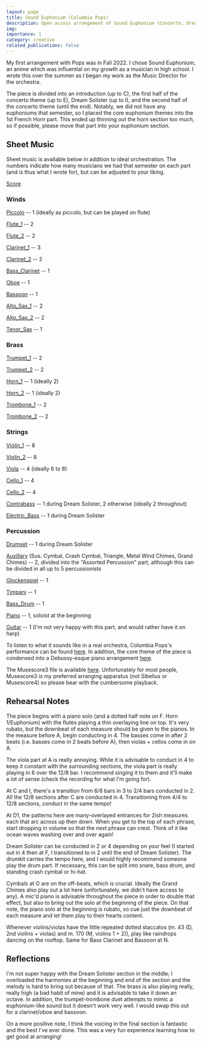 ```yaml
---
layout: page
title: Sound Euphonium (Columbia Pops)
description: Open access arrangement of Sound Euphonium (Concerto, Dream Solister).
img: 
importance: 1
category: creative
related_publications: false
---
```


My first arrangement with Pops was in Fall 2022. I chose Sound Euphonium, an anime which was influential on my growth as a musician in high school. I wrote this over the summer as I began my work as the Music Director for the orchestra.

The piece is divided into an introduction (up to C), the first half of the concerto theme (up to E), Dream Solister (up to I), and the second half of the concerto theme (until the end). Notably, we did not have any euphoniums that semester, so I placed the core euphonium themes into the 1st French Horn part. This ended up thinning out the horn section too much, so if possible, please move that part into your euphonium section.

## Sheet Music
Sheet music is available below in addition to ideal orchestration. The numbers indicate how many musicians we had that semester on each part (and is thus what I wrote for), but can be adjusted to your liking.

[Score](https://xiongshujun.github.io/assets/pdf/music/Sound_Euphonium_v6.pdf)

### Winds
[Piccolo](https://xiongshujun.github.io/assets/pdf/music/Sound_Euphonium_v6-Piccolo.pdf) -- 1 (ideally as piccolo, but can be played on flute)

[Flute_1](https://xiongshujun.github.io/assets/pdf/music/Sound_Euphonium_v6-Flute_1.pdf) -- 2

[Flute_2](https://xiongshujun.github.io/assets/pdf/music/Sound_Euphonium_v6-Flute_2.pdf) -- 2

[Clarinet_1](https://xiongshujun.github.io/assets/pdf/music/Sound_Euphonium_v6-Bb_Clarinet_1.pdf) -- 3

[Clarinet_2](https://xiongshujun.github.io/assets/pdf/music/Sound_Euphonium_v6-Bb_Clarinet_2.pdf) -- 2

[Bass_Clarinet](https://xiongshujun.github.io/assets/pdf/music/Sound_Euphonium_v6-Bass_Clarinet.pdf) -- 1

[Oboe](https://xiongshujun.github.io/assets/pdf/music/Sound_Euphonium_v6-Oboe.pdf) -- 1

[Bassoon](https://xiongshujun.github.io/assets/pdf/music/Sound_Euphonium_v6-Bassoon.pdf) -- 1

[Alto_Sax_1](https://xiongshujun.github.io/assets/pdf/music/Sound_Euphonium_v6-Alto_Saxophone_1.pdf) -- 2

[Alto_Sax_2](https://xiongshujun.github.io/assets/pdf/music/Sound_Euphonium_v6-Alto_Saxophone_2.pdf) -- 2

[Tenor_Sax](https://xiongshujun.github.io/assets/pdf/music/Sound_Euphonium_v6-Tenor_Saxophone.pdf) -- 1

### Brass
[Trumpet_1](https://xiongshujun.github.io/assets/pdf/music/Sound_Euphonium_v6-Bb_Trumpet_1.pdf) -- 2

[Trumpet_2](https://xiongshujun.github.io/assets/pdf/music/Sound_Euphonium_v6-Bb_Trumpet_2.pdf) -- 2

[Horn_1](https://xiongshujun.github.io/assets/pdf/music/Sound_Euphonium_v6-Horn_in_F_1.pdf) -- 1 (ideally 2)

[Horn_2](https://xiongshujun.github.io/assets/pdf/music/Sound_Euphonium_v6-Horn_in_F_2.pdf) -- 1 (ideally 2)

[Trombone_1](https://xiongshujun.github.io/assets/pdf/music/Sound_Euphonium_v6-Trombone_1.pdf) -- 2

[Trombone_2](https://xiongshujun.github.io/assets/pdf/music/Sound_Euphonium_v6-Trombone_2.pdf) -- 2

### Strings
[Violin_1](https://xiongshujun.github.io/assets/pdf/music/Sound_Euphonium_v6-Violin_1.pdf) -- 8

[Violin_2](https://xiongshujun.github.io/assets/pdf/music/Sound_Euphonium_v6-Violin_2.pdf) -- 8

[Viola](https://xiongshujun.github.io/assets/pdf/music/Sound_Euphonium_v6-Viola.pdf) -- 4 (ideally 6 to 8)

[Cello_1](https://xiongshujun.github.io/assets/pdf/music/Sound_Euphonium_v6-Violoncello_1.pdf) -- 4

[Cello_2](https://xiongshujun.github.io/assets/pdf/music/Sound_Euphonium_v6-Violoncello_2.pdf) -- 4

[Contrabass](https://xiongshujun.github.io/assets/pdf/music/Sound_Euphonium_v6-Contrabass.pdf) -- 1 during Dream Solister, 2 otherwise (ideally 2 throughout)

[Electric_Bass](https://xiongshujun.github.io/assets/pdf/music/Sound_Euphonium_v6-Electric_Bass.pdf) -- 1 during Dream Solister


### Percussion
[Drumset](https://xiongshujun.github.io/assets/pdf/music/Sound_Euphonium_v6-Drumset.pdf) -- 1 during Dream Solister

[Auxillary](https://xiongshujun.github.io/assets/pdf/music/Sound_Euphonium_v6-Assorted_Percussion.pdf) (Sus. Cymbal, Crash Cymbal, Triangle, Metal Wind Chimes, Grand Chimes) -- 2, divided into the "Assorted Percussion" part, although this can be divided in all up to 5 percussionists

[Glockenspiel](https://xiongshujun.github.io/assets/pdf/music/Sound_Euphonium_v6-Glockenspiel.pdf) -- 1

[Timpani](https://xiongshujun.github.io/assets/pdf/music/Sound_Euphonium_v6-Timpani.pdf) -- 1

[Bass_Drum](https://xiongshujun.github.io/assets/pdf/music/Sound_Euphonium_v6-Concert_Bass_Drum.pdf) -- 1

[Piano](https://xiongshujun.github.io/assets/pdf/music/Sound_Euphonium_v6-Piano.pdf) -- 1, soloist at the beginning

[Guitar](https://xiongshujun.github.io/assets/pdf/music/Sound_Euphonium_v6-Classical_Guitar.pdf) -- 1 (I'm not very happy with this part, and would rather have it on harp)

To listen to what it sounds like in a real orchestra, Columbia Pops's performance can be found [here](https://www.youtube.com/watch?v=3fQWwQVOLoY&ab_channel=ColumbiaPops). In addition, the core theme of the piece is condensed into a Debussy-esque piano arrangement [here]((https://xiongshujun.github.io/assets/pdf/music/Sound_Euphonium_Theme_Debussy.pdf)). 

The Musescore3 file is available [here](https://xiongshujun.github.io/assets/pdf/music/Sound_Euphonium_v6.mscz). Unfortunately for most people, Musescore3 is my preferred arranging apparatus (not Sibelius or Musescore4) so please bear with the cumbersome playback. 

## Rehearsal Notes
The piece begins with a piano solo (and a dotted half note on F. Horn 1/Euphonium) with the flutes playing a thin overlaying line on top. It's very rubato, but the downbeat of each measure should be given to the pianos. In the measure before A, begin conducting in 4. The basses come in after 2 beats (i.e. basses come in 2 beats before A), then violas + cellos come in on A.

The viola part at A is really annoying. While it is advisable to conduct in 4 to keep it constant with the surrounding sections, the viola part is really playing in 6 over the 12/8 bar. I recommend singing it to them and it'll make a lot of sense (check the recording for what I'm going for).

At C and I, there's a transition from 6/8 bars in 3 to 2/4 bars conducted in 2. All the 12/8 sections after C are conducted in 4. Transitioning from 4/4 to 12/8 sections, conduct in the same tempo!

At D1, the patterns here are many-overlayed entrances for 2ish measures each that arc across up then down. When you get to the top of each phrase, start dropping in volume so that the next phrase can crest. Think of it like ocean waves washing over and over again!

Dream Solister can be conducted in 2 or 4 depending on your feel (I started out in 4 then at F, I transitioned to in 2 until the end of Dream Solister). The drumkit carries the tempo here, and I would highly recommend someone play the drum part. If necessary, this can be split into snare, bass drum, and standing crash cymbal or hi-hat. 

Cymbals at O are on the off-beats, which is crucial. Ideally the Grand Chimes also play out a lot here (unfortunately, we didn't have access to any). A mic'd piano is advisable throughout the piece in order to double that effect, but also to bring out the solo at the beginning of the piece. On that note, the piano solo at the beginning is rubato, so cue just the downbeat of each measure and let them play to their hearts content.

Whenever violins/violas have the little repeated dotted staccatos (m. 43 (D, 2nd violins + violas) and m. 170 (M, violins 1 + 2)), play like raindrops dancing on the rooftop. Same for Bass Clarinet and Bassoon at N.


## Reflections

I'm not super happy with the Dream Solister section in the middle; I overloaded the harmonies at the beginning and end of the section and the melody is hard to bring out because of that. The brass is also playing really, really high (a bad habit of mine) and it is advisable to take it down an octave. In addition, the trumpet-trombone duet attempts to mimic a euphonium-like sound but it doesn't work very well. I would swap this out for a clarinet/oboe and bassoon.

On a more positive note, I think the voicing in the final section is fantastic and the best I've ever done. This was a very fun experience learning how to get good at arranging! 